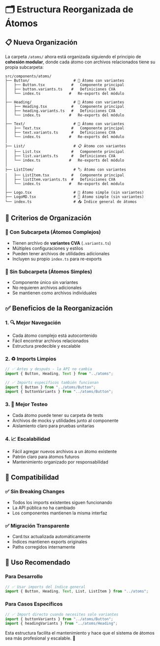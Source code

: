 # 🗂️ Estructura Reorganizada de Átomos

## 📋 Nueva Organización

La carpeta `/atoms/` ahora está organizada siguiendo el principio de **cohesión modular**, donde cada átomo con archivos relacionados tiene su propia subcarpeta:

```
src/components/atoms/
├── Button/                    # 🔘 Átomo con variantes
│   ├── Button.tsx            #   Componente principal
│   ├── button.variants.ts    #   Definiciones CVA
│   └── index.ts             #   Re-exports del módulo
│
├── Heading/                   # 📝 Átomo con variantes
│   ├── Heading.tsx           #   Componente principal
│   ├── heading.variants.ts   #   Definiciones CVA
│   └── index.ts             #   Re-exports del módulo
│
├── Text/                      # 📄 Átomo con variantes
│   ├── Text.tsx              #   Componente principal
│   ├── text.variants.ts      #   Definiciones CVA
│   └── index.ts             #   Re-exports del módulo
│
├── List/                      # 📋 Átomo con variantes
│   ├── List.tsx              #   Componente principal
│   ├── list.variants.ts      #   Definiciones CVA
│   └── index.ts             #   Re-exports del módulo
│
├── ListItem/                  # 🏷️ Átomo con variantes
│   ├── ListItem.tsx          #   Componente principal
│   ├── listItem.variants.ts  #   Definiciones CVA
│   └── index.ts             #   Re-exports del módulo
│
├── Logo.tsx                   # 🎨 Átomo simple (sin variantes)
├── LogoMD.tsx                 # 🎨 Átomo simple (sin variantes)
└── index.ts                   # 📤 Índice general de átomos
```

## 🎯 Criterios de Organización

### 📁 **Con Subcarpeta** (Átomos Complejos)

- Tienen archivo de **variantes CVA** (`.variants.ts`)
- Múltiples configuraciones y estilos
- Pueden tener archivos de utilidades adicionales
- Incluyen su propio `index.ts` para re-exports

### 📄 **Sin Subcarpeta** (Átomos Simples)

- Componente único sin variantes
- No requieren archivos adicionales
- Se mantienen como archivos individuales

## ✅ Beneficios de la Reorganización

### 1. **🔍 Mejor Navegación**

- Cada átomo complejo está autocontenido
- Fácil encontrar archivos relacionados
- Estructura predecible y escalable

### 2. **♻️ Imports Limpios**

```typescript
// ✅ Antes y después - la API no cambia
import { Button, Heading, Text } from "../atoms";

// ✅ Imports específicos también funcionan
import { Button } from "../atoms/Button";
import { buttonVariants } from "../atoms/Button";
```

### 3. **🧪 Mejor Testeo**

- Cada átomo puede tener su carpeta de tests
- Archivos de mocks y utilidades junto al componente
- Aislamiento claro para pruebas unitarias

### 4. **📈 Escalabilidad**

- Fácil agregar nuevos archivos a un átomo existente
- Patrón claro para átomos futuros
- Mantenimiento organizado por responsabilidad

## 🔧 Compatibilidad

### ✅ **Sin Breaking Changes**

- Todos los imports existentes siguen funcionando
- La API pública no ha cambiado
- Los componentes mantienen la misma interfaz

### ✅ **Migración Transparente**

- Card.tsx actualizada automáticamente
- Índices mantienen exports originales
- Paths corregidos internamente

## 🚀 Uso Recomendado

### Para Desarrollo

```typescript
// ✅ Usar imports del índice general
import { Button, Heading, Text, List, ListItem } from "../atoms";
```

### Para Casos Específicos

```typescript
// ✅ Import directo cuando necesites solo variantes
import { buttonVariants } from "../atoms/Button";
import { headingVariants } from "../atoms/Heading";
```

Esta estructura facilita el mantenimiento y hace que el sistema de átomos sea más profesional y escalable. 🎉
